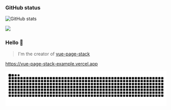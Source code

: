 ### GitHub status

![GitHub stats](https://github-readme-stats.vercel.app/api?username=hezhongfeng&show_icons=true&hide_title=true&theme=default&line_height=24)

![](https://github-readme-stats.vercel.app/api/top-langs/?username=hezhongfeng&layout=compact&show_icons=true&include_all_commits=true&card_width=360)

### Hello 👏

> I'm the creator of [vue-page-stack](https://github.com/hezhongfeng/vue-page-stack)

<https://vue-page-stack-example.vercel.app>

![](https://raw.githubusercontent.com/hezhongfeng/hezhongfeng/output/github-snake.svg)
